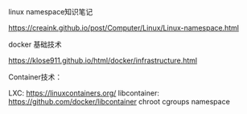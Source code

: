 linux namespace知识笔记

https://creaink.github.io/post/Computer/Linux/Linux-namespace.html

docker 基础技术

https://klose911.github.io/html/docker/infrastructure.html

Container技术：

LXC: https://linuxcontainers.org/
libcontainer: https://github.com/docker/libcontainer
chroot
cgroups
namespace